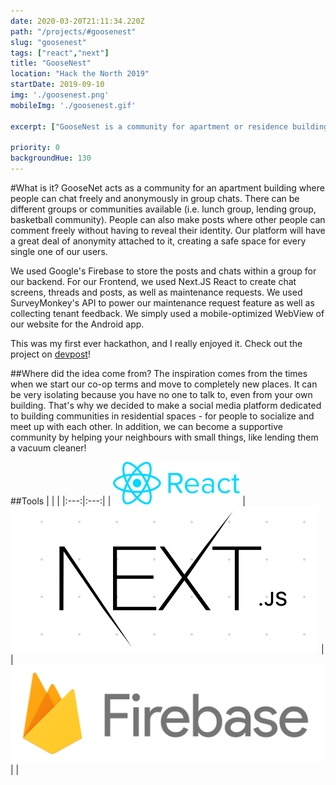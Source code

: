 ```yaml
---
date: 2020-03-20T21:11:34.220Z
path: "/projects/#goosenest"
slug: "goosenest"
tags: ["react","next"]
title: "GooseNest"
location: "Hack the North 2019"
startDate: 2019-09-10
img: './goosenest.png'
mobileImg: './goosenest.gif'

excerpt: ["GooseNest is a community for apartment or residence buildings where people can communicate freely and anonymously in group chats. This project was created in 48 hours during the Hack the North 2019 Hackathon."]

priority: 0
backgroundHue: 130
---
```

#What is it?
GooseNet acts as a community for an apartment building where people can chat freely and anonymously in group chats. There can be different groups or communities available (i.e. lunch group, lending group, basketball community). People can also make posts where other people can comment freely without having to reveal their identity. Our platform will have a great deal of anonymity attached to it, creating a safe space for every single one of our users.

We used Google's Firebase to store the posts and chats within a group for our backend. For our Frontend, we used Next.JS React to create chat screens, threads and posts, as well as maintenance requests. We used SurveyMonkey's API to power our maintenance request feature as well as collecting tenant feedback. We simply used a mobile-optimized WebView of our website for the Android app.

This was my first ever hackathon, and I really enjoyed it. Check out the project on [devpost](https://devpost.com/software/goosenet-an-anonymous-community-for-your-apartment)!

##Where did the idea come from?
The inspiration comes from the times when we start our co-op terms and move to completely new places. It can be very isolating because you have no one to talk to, even from your own building. That's why we decided to make a social media platform dedicated to building communities in residential spaces - for people to socialize and meet up with each other. In addition, we can become a supportive community by helping your neighbours with small things, like lending them a vacuum cleaner!

##Tools
| | |
|:---:|:---:|
| ![React](../tools/react.png) | ![Next.js](../tools/next.png) |
| ![Firebase](../tools/firebase.png) | |
